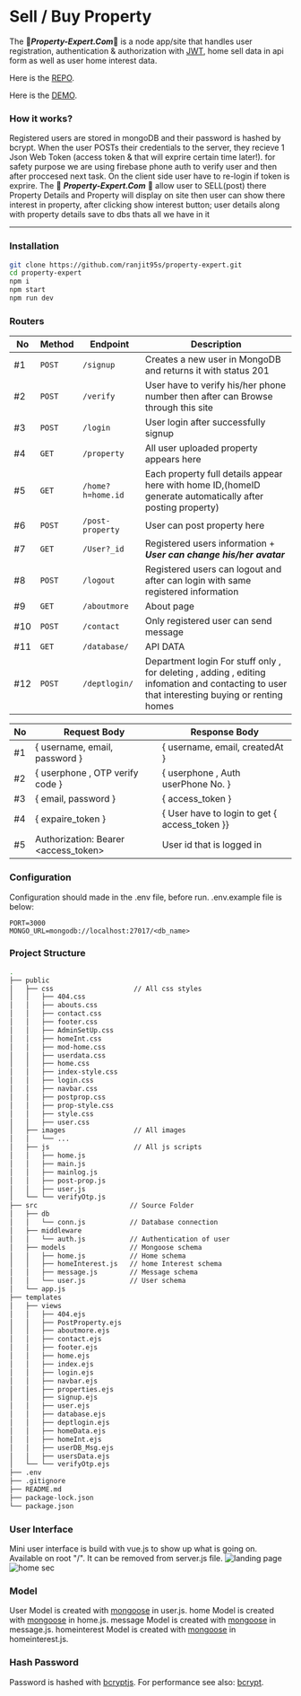 # Sell / Buy Property
The :house_with_garden:**_Property-Expert.Com_**:house_with_garden: is a node app/site that handles user registration, authentication & authorization with [JWT](https://www.npmjs.com/package/jsonwebtoken), home sell data in api form as well as user home interest data.

Here is the [REPO](https://github.com/ranjit95s/property-expert).

Here is the [DEMO](https://property-expert.herokuapp.com/).

### How it works?

  Registered users are stored in mongoDB and their password is hashed by bcrypt. When the user POSTs their credentials to the server, they recieve 1 Json Web Token (access token & that will exprire certain time later!).
for safety purpose we are using firebase phone auth to verify user and then after proccesed next task.
On the client side user have to re-login if token is exprire.
The :house_with_garden: **_Property-Expert.Com_** :house_with_garden: allow user to SELL(post) there Property Details and Property will display on site then user can show there interest in property, after clicking show interest button; user details along with property details save to dbs thats all we have in it

-----

### Installation
```bash
git clone https://github.com/ranjit95s/property-expert.git
cd property-expert
npm i
npm start
npm run dev
```

### Routers

| No  | Method | Endpoint          | Description                                                                      |
|-----|--------|-------------------|----------------------------------------------------------------------------------|
| #1  | `POST` | `/signup`         | Creates a new user in MongoDB and returns it with status 201                     |
| #2  | `POST` | `/verify`         | User have to verify his/her phone number then after can Browse through this site |
| #3  | `POST` | `/login`          | User login after successfully signup                                             |
| #4  | `GET`  | `/property`       | All user uploaded property appears here                                          |
| #5  | `GET`  | `/home?h=home.id` | Each property full details appear here with home ID,(homeID generate automatically after posting property)|
| #6  | `POST` | `/post-property`  | User can post property here                                                      |
| #7  | `GET`  | `/User?_id`       | Registered users information + **_User can change his/her avatar_**              |
| #8  | `POST` | `/logout`         | Registered users can logout and after can login with same registered information |
| #9  | `GET`  | `/aboutmore`      | About page                                                                       |
| #10 | `POST` | `/contact`        | Only registered user can send message                                            |
| #11 | `GET` | `/database/`       | API DATA   |
| #12 | `POST` | `/deptlogin/`     | Department login For stuff only , for deleting , adding , editing infomation and contacting to user that interesting buying or renting homes|



| No  | Request Body                         | Response Body                   |
| --- | ------------------------------------ | ------------------------------- |
| #1  | { username, email, password }        | { username, email, createdAt }  |
| #2  | { userphone , OTP verify code }      | { userphone , Auth userPhone No. }|
| #3  | { email, password }                  | { access_token }                 |
| #4  | { expaire_token }                    | { User have to login to get { access_token }}|
| #5  | Authorization: Bearer <access_token> | User id that is logged in       |


### Configuration
Configuration should made in the .env file, before run. .env.example file is below:
```env
PORT=3000
MONGO_URL=mongodb://localhost:27017/<db_name>
```

### Project Structure

```bash
.
├── public
│   ├── css                    // All css styles
│   │   ├── 404.css
│   │   ├── abouts.css
│   │   ├── contact.css
│   │   ├── footer.css
│   │   ├── AdminSetUp.css
│   │   ├── homeInt.css
│   │   ├── mod-home.css
│   │   ├── userdata.css
│   │   ├── home.css
│   │   ├── index-style.css
│   │   ├── login.css
│   │   ├── navbar.css
│   │   ├── postprop.css
│   │   ├── prop-style.css
│   │   ├── style.css
│   │   ├── user.css
│   ├── images                 // All images
│   │   └── ... 
│   ├── js                     // All js scripts
│   │   ├── home.js
│   │   ├── main.js
│   │   ├── mainlog.js
│   │   ├── post-prop.js
│   │   ├── user.js
│   └── └── verifyOtp.js
├── src                       // Source Folder
│   ├── db                    
│   │   └── conn.js           // Database connection
│   ├── middleware
│   │   └── auth.js           // Authentication of user
│   ├── models                // Mongoose schema
│   │   ├── home.js           // Home schema
│   │   ├── homeInterest.js   // home Interest schema
│   │   ├── message.js        // Message schema
│   │   └── user.js           // User schema
│   └── app.js 
├── templates
│   ├── views
│   │   ├── 404.ejs
│   │   ├── PostProperty.ejs
│   │   ├── aboutmore.ejs
│   │   ├── contact.ejs
│   │   ├── footer.ejs
│   │   ├── home.ejs
│   │   ├── index.ejs
│   │   ├── login.ejs
│   │   ├── navbar.ejs
│   │   ├── properties.ejs
│   │   ├── signup.ejs
│   │   ├── user.ejs
│   │   ├── database.ejs
│   │   ├── deptlogin.ejs
│   │   ├── homeData.ejs
│   │   ├── homeInt.ejs
│   │   ├── userDB_Msg.ejs
│   │   ├── usersData.ejs
│   └── └── verifyOtp.ejs
├── .env
├── .gitignore
├── README.md
├── package-lock.json
└── package.json
```


### User Interface
Mini user interface is build with vue.js to show up what is going on.
Available on root "/". It can be removed from server.js file.
![landing page](https://user-images.githubusercontent.com/74762032/125641239-79e13426-bc9c-448f-b481-b6ccac1f42fa.png)
![home sec](https://user-images.githubusercontent.com/74762032/125642931-8b0d1bd5-2bc0-4d30-ab35-4eaaf80e0c5d.png)

### Model
User Model is created with [mongoose](https://www.npmjs.com/package/mongoose) in user.js.
home Model is created with [mongoose](https://www.npmjs.com/package/mongoose) in home.js.
message Model is created with [mongoose](https://www.npmjs.com/package/mongoose) in message.js.
homeinterest Model is created with [mongoose](https://www.npmjs.com/package/mongoose) in homeinterest.js.

### Hash Password
Password is hashed with [bcryptjs](https://www.npmjs.com/package/bcryptjs).
For performance see also: [bcrypt](https://www.npmjs.com/package/bcrypt).

